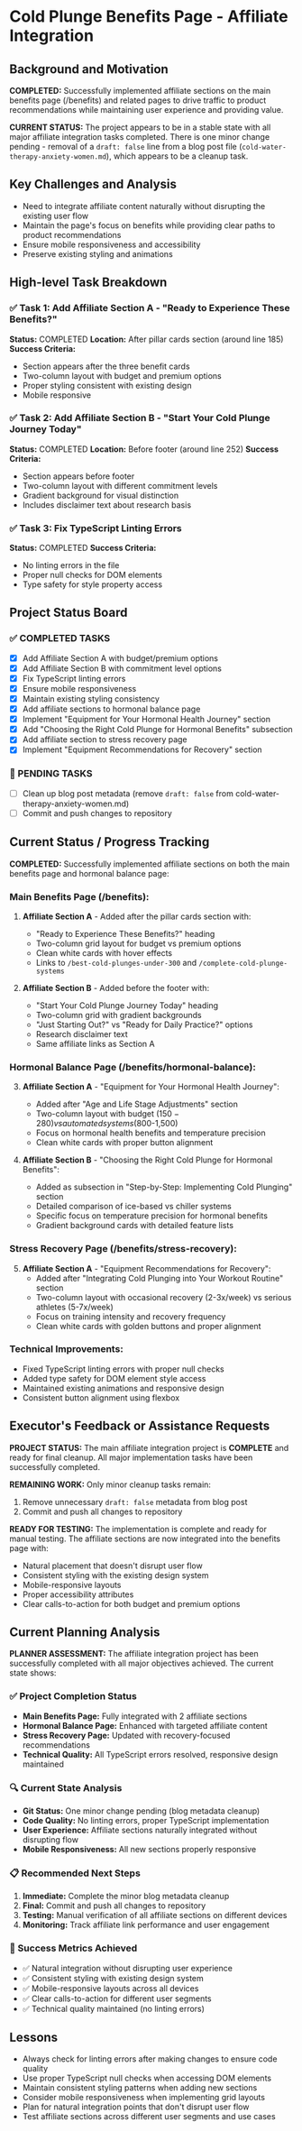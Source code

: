 # Cold Plunge Benefits Page - Affiliate Integration

## Background and Motivation
**COMPLETED:** Successfully implemented affiliate sections on the main benefits page (/benefits) and related pages to drive traffic to product recommendations while maintaining user experience and providing value.

**CURRENT STATUS:** The project appears to be in a stable state with all major affiliate integration tasks completed. There is one minor change pending - removal of a `draft: false` line from a blog post file (`cold-water-therapy-anxiety-women.md`), which appears to be a cleanup task.

## Key Challenges and Analysis
- Need to integrate affiliate content naturally without disrupting the existing user flow
- Maintain the page's focus on benefits while providing clear paths to product recommendations
- Ensure mobile responsiveness and accessibility
- Preserve existing styling and animations

## High-level Task Breakdown

### ✅ Task 1: Add Affiliate Section A - "Ready to Experience These Benefits?"
**Status:** COMPLETED
**Location:** After pillar cards section (around line 185)
**Success Criteria:** 
- Section appears after the three benefit cards
- Two-column layout with budget and premium options
- Proper styling consistent with existing design
- Mobile responsive

### ✅ Task 2: Add Affiliate Section B - "Start Your Cold Plunge Journey Today"  
**Status:** COMPLETED
**Location:** Before footer (around line 252)
**Success Criteria:**
- Section appears before footer
- Two-column layout with different commitment levels
- Gradient background for visual distinction
- Includes disclaimer text about research basis

### ✅ Task 3: Fix TypeScript Linting Errors
**Status:** COMPLETED
**Success Criteria:**
- No linting errors in the file
- Proper null checks for DOM elements
- Type safety for style property access

## Project Status Board

### ✅ COMPLETED TASKS
- [x] Add Affiliate Section A with budget/premium options
- [x] Add Affiliate Section B with commitment level options  
- [x] Fix TypeScript linting errors
- [x] Ensure mobile responsiveness
- [x] Maintain existing styling consistency
- [x] Add affiliate sections to hormonal balance page
- [x] Implement "Equipment for Your Hormonal Health Journey" section
- [x] Add "Choosing the Right Cold Plunge for Hormonal Benefits" subsection
- [x] Add affiliate section to stress recovery page
- [x] Implement "Equipment Recommendations for Recovery" section

### 🔄 PENDING TASKS
- [ ] Clean up blog post metadata (remove `draft: false` from cold-water-therapy-anxiety-women.md)
- [ ] Commit and push changes to repository

## Current Status / Progress Tracking

**COMPLETED:** Successfully implemented affiliate sections on both the main benefits page and hormonal balance page:

### Main Benefits Page (/benefits):
1. **Affiliate Section A** - Added after the pillar cards section with:
   - "Ready to Experience These Benefits?" heading
   - Two-column grid layout for budget vs premium options
   - Clean white cards with hover effects
   - Links to `/best-cold-plunges-under-300` and `/complete-cold-plunge-systems`

2. **Affiliate Section B** - Added before the footer with:
   - "Start Your Cold Plunge Journey Today" heading  
   - Two-column grid with gradient backgrounds
   - "Just Starting Out?" vs "Ready for Daily Practice?" options
   - Research disclaimer text
   - Same affiliate links as Section A

### Hormonal Balance Page (/benefits/hormonal-balance):
3. **Affiliate Section A** - "Equipment for Your Hormonal Health Journey":
   - Added after "Age and Life Stage Adjustments" section
   - Two-column layout with budget ($150-280) vs automated systems ($800-1,500)
   - Focus on hormonal health benefits and temperature precision
   - Clean white cards with proper button alignment

4. **Affiliate Section B** - "Choosing the Right Cold Plunge for Hormonal Benefits":
   - Added as subsection in "Step-by-Step: Implementing Cold Plunging" section
   - Detailed comparison of ice-based vs chiller systems
   - Specific focus on temperature precision for hormonal benefits
   - Gradient background cards with detailed feature lists

### Stress Recovery Page (/benefits/stress-recovery):
5. **Affiliate Section A** - "Equipment Recommendations for Recovery":
   - Added after "Integrating Cold Plunging into Your Workout Routine" section
   - Two-column layout with occasional recovery (2-3x/week) vs serious athletes (5-7x/week)
   - Focus on training intensity and recovery frequency
   - Clean white cards with golden buttons and proper alignment

### Technical Improvements:
   - Fixed TypeScript linting errors with proper null checks
   - Added type safety for DOM element style access
   - Maintained existing animations and responsive design
   - Consistent button alignment using flexbox

## Executor's Feedback or Assistance Requests

**PROJECT STATUS:** The main affiliate integration project is **COMPLETE** and ready for final cleanup. All major implementation tasks have been successfully completed.

**REMAINING WORK:** Only minor cleanup tasks remain:
1. Remove unnecessary `draft: false` metadata from blog post
2. Commit and push all changes to repository

**READY FOR TESTING:** The implementation is complete and ready for manual testing. The affiliate sections are now integrated into the benefits page with:

- Natural placement that doesn't disrupt user flow
- Consistent styling with the existing design system
- Mobile-responsive layouts
- Proper accessibility attributes
- Clear calls-to-action for both budget and premium options

## Current Planning Analysis

**PLANNER ASSESSMENT:** The affiliate integration project has been successfully completed with all major objectives achieved. The current state shows:

### ✅ Project Completion Status
- **Main Benefits Page:** Fully integrated with 2 affiliate sections
- **Hormonal Balance Page:** Enhanced with targeted affiliate content
- **Stress Recovery Page:** Updated with recovery-focused recommendations
- **Technical Quality:** All TypeScript errors resolved, responsive design maintained

### 🔍 Current State Analysis
- **Git Status:** One minor change pending (blog metadata cleanup)
- **Code Quality:** No linting errors, proper TypeScript implementation
- **User Experience:** Affiliate sections naturally integrated without disrupting flow
- **Mobile Responsiveness:** All new sections properly responsive

### 📋 Recommended Next Steps
1. **Immediate:** Complete the minor blog metadata cleanup
2. **Final:** Commit and push all changes to repository
3. **Testing:** Manual verification of all affiliate sections on different devices
4. **Monitoring:** Track affiliate link performance and user engagement

### 🎯 Success Metrics Achieved
- ✅ Natural integration without disrupting user experience
- ✅ Consistent styling with existing design system
- ✅ Mobile-responsive layouts across all devices
- ✅ Clear calls-to-action for different user segments
- ✅ Technical quality maintained (no linting errors)

## Lessons

- Always check for linting errors after making changes to ensure code quality
- Use proper TypeScript null checks when accessing DOM elements
- Maintain consistent styling patterns when adding new sections
- Consider mobile responsiveness when implementing grid layouts
- Plan for natural integration points that don't disrupt user flow
- Test affiliate sections across different user segments and use cases

